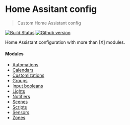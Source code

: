 # Home Assitant config
> Custom Home Assistant config

[![Build Status](https://travis-ci.org/pascalwilbrink/ha-config.svg?branch=master)](https://travis-ci.org/pascalwilbrink/ha-config)
[![Github version](https://badge.fury.io/gh/conventional-changelog%2Fstandard-version.svg)](https://badge.fury.io/gh/conventional-changelog%2Fstandard-version)

Home Assistant configuration with more than [X] modules.

#### Modules
* [Automations](automations/README.md)
* [Calendars](calendars/README.md)
* [Customizations](customizations/README.md)
* [Groups](groups/README.md)
* [Input booleans](input_booleans/README.md)
* [Lights](lights/README.md)
* [Notifiers](notifiers/README.md)
* [Scenes](scenes/README.md)
* [Scripts](scripts/README.md)
* [Sensors](sensors/README.md)
* [Zones](zones/README.md)
